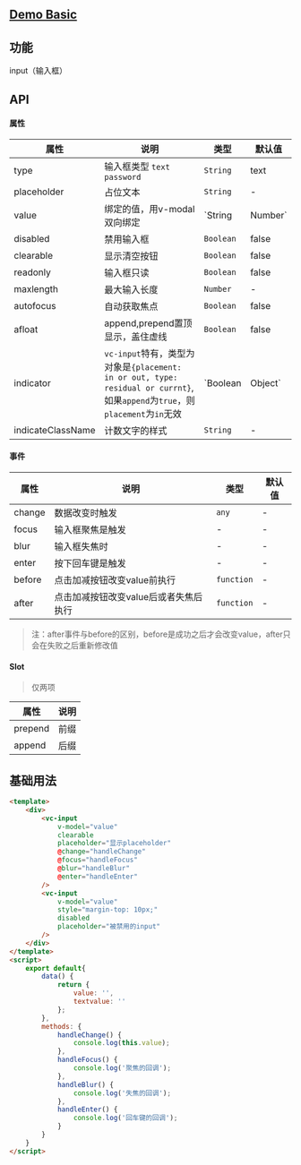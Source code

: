 ## [Demo Basic](https://wya-team.github.io/wya-vc/dist/input/basic.html)
## 功能
input（输入框）

## API

#### 属性

属性 | 说明 | 类型 | 默认值
---|---|---|---
type | 输入框类型 `text` `password` | `String` | text
placeholder | 占位文本 | `String` | -
value | 绑定的值，用v-modal 双向绑定 | `String | Number` | -
disabled | 禁用输入框 | `Boolean` | false 
clearable | 显示清空按钮 | `Boolean` | false
readonly | 输入框只读 | `Boolean` | false
maxlength | 最大输入长度 | `Number` | -
autofocus | 自动获取焦点 | `Boolean` | false
afloat | append,prepend置顶显示，盖住虚线 | `Boolean` | false
indicator | `vc-input`特有，类型为对象是`{placement: in or out, type: residual or currnt}`,如果`append`为`true`，则`placement`为`in`无效 | `Boolean | Object` | false
indicateClassName | 计数文字的样式 | `String` | -

#### 事件

属性 | 说明 | 类型 | 默认值
---|---|---|---
change | 数据改变时触发 | `any` | -
focus | 输入框聚焦是触发 | - | -
blur | 输入框失焦时 | - | -
enter | 按下回车键是触发 | - | -
before | 点击加减按钮改变value前执行 | `function` | -
after | 点击加减按钮改变value后或者失焦后执行 | `function` | -

> 注：after事件与before的区别，before是成功之后才会改变value，after只会在失败之后重新修改值

#### Slot

> 仅两项

属性 | 说明
---|---
prepend | 前缀
append | 后缀


## 基础用法

```html
<template>
    <div>
        <vc-input 
            v-model="value"
            clearable
            placeholder="显示placeholder"
            @change="handleChange"
            @focus="handleFocus"
            @blur="handleBlur"
            @enter="handleEnter"
        />
        <vc-input 
            v-model="value"
            style="margin-top: 10px;"
            disabled
            placeholder="被禁用的input"
        />
    </div>
</template>
<script>
    export default{
        data() {
            return {
                value: '',
                textvalue: ''
            };
        },
        methods: {
            handleChange() {
                console.log(this.value);
            },
            handleFocus() {
                console.log('聚焦的回调');
            },
            handleBlur() {
                console.log('失焦的回调');
            },
            handleEnter() {
                console.log('回车键的回调');
            }
        }
    }
</script>
```